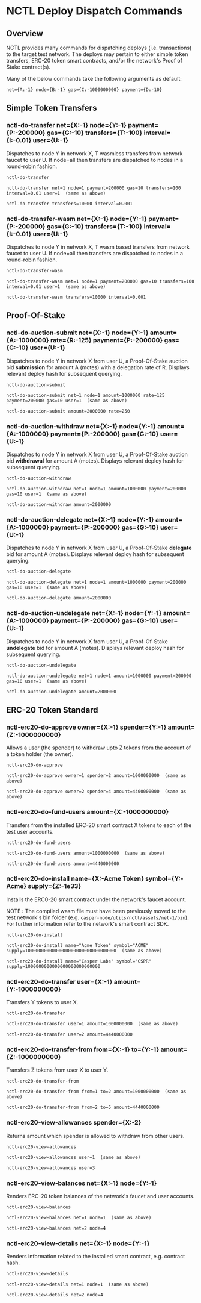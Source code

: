 # NCTL Deploy Dispatch Commands

## Overview

NCTL provides many commands for dispatching deploys (i.e. transactions) to the target test network.  The deploys may pertain to either simple token transfers, ERC-20 token smart contracts, and/or the network's Proof of Stake contract(s).

Many of the below commands take the following arguments as default:

```
net={A:-1} node={B:-1} gas={C:-1000000000} payment={D:-10}
```

## Simple Token Transfers 

### nctl-do-transfer net={X:-1} node={Y:-1} payment={P:-200000} gas={G:-10} transfers={T:-100} interval={I:-0.01} user={U:-1}

Dispatches to node Y in network X, T wasmless transfers from network faucet to user U.  If node=all then transfers are dispatched to nodes in a round-robin fashion.

```
nctl-do-transfer

nctl-do-transfer net=1 node=1 payment=200000 gas=10 transfers=100 interval=0.01 user=1  (same as above)

nctl-do-transfer transfers=10000 interval=0.001
```

### nctl-do-transfer-wasm net={X:-1} node={Y:-1} payment={P:-200000} gas={G:-10} transfers={T:-100} interval={I:-0.01} user={U:-1}

Dispatches to node Y in network X, T wasm based transfers from network faucet to user U.  If node=all then transfers are dispatched to nodes in a round-robin fashion.

```
nctl-do-transfer-wasm

nctl-do-transfer-wasm net=1 node=1 payment=200000 gas=10 transfers=100 interval=0.01 user=1  (same as above)

nctl-do-transfer-wasm transfers=10000 interval=0.001
```

## Proof-Of-Stake 

### nctl-do-auction-submit net={X:-1} node={Y:-1} amount={A:-1000000} rate={R:-125} payment={P:-200000} gas={G:-10} user={U:-1}

Dispatches to node Y in network X from user U, a Proof-Of-Stake auction bid **submission** for amount A (motes) with a delegation rate of R.  Displays relevant deploy hash for subsequent querying.

```
nctl-do-auction-submit

nctl-do-auction-submit net=1 node=1 amount=1000000 rate=125 payment=200000 gas=10 user=1  (same as above)

nctl-do-auction-submit amount=2000000 rate=250
```

### nctl-do-auction-withdraw net={X:-1} node={Y:-1} amount={A:-1000000} payment={P:-200000} gas={G:-10} user={U:-1}

Dispatches to node Y in network X from user U, a Proof-Of-Stake auction bid **withdrawal** for amount A (motes).  Displays relevant deploy hash for subsequent querying.

```
nctl-do-auction-withdraw

nctl-do-auction-withdraw net=1 node=1 amount=1000000 payment=200000 gas=10 user=1  (same as above)

nctl-do-auction-withdraw amount=2000000
```

### nctl-do-auction-delegate net={X:-1} node={Y:-1} amount={A:-1000000} payment={P:-200000} gas={G:-10} user={U:-1}

Dispatches to node Y in network X from user U, a Proof-Of-Stake **delegate** bid for amount A (motes).  Displays relevant deploy hash for subsequent querying.

```
nctl-do-auction-delegate

nctl-do-auction-delegate net=1 node=1 amount=1000000 payment=200000 gas=10 user=1  (same as above)

nctl-do-auction-delegate amount=2000000
```

### nctl-do-auction-undelegate net={X:-1} node={Y:-1} amount={A:-1000000} payment={P:-200000} gas={G:-10} user={U:-1}

Dispatches to node Y in network X from user U, a Proof-Of-Stake **undelegate** bid for amount A (motes).  Displays relevant deploy hash for subsequent querying.

```
nctl-do-auction-undelegate

nctl-do-auction-undelegate net=1 node=1 amount=1000000 payment=200000 gas=10 user=1  (same as above)

nctl-do-auction-undelegate amount=2000000
```

## ERC-20 Token Standard 

### nctl-erc20-do-approve owner={X:-1} spender={Y:-1} amount={Z:-1000000000} 

Allows a user (the spender) to withdraw upto Z tokens from the account of a token holder (the owner).  

```
nctl-erc20-do-approve 

nctl-erc20-do-approve owner=1 spender=2 amount=1000000000  (same as above)

nctl-erc20-do-approve owner=2 spender=4 amount=4400000000  (same as above)
```

### nctl-erc20-do-fund-users amount={X:-1000000000} 

Transfers from the installed ERC-20 smart contract X tokens to each of the test user accounts.  

```
nctl-erc20-do-fund-users 

nctl-erc20-do-fund-users amount=1000000000  (same as above)

nctl-erc20-do-fund-users amount=4440000000  
```

### nctl-erc20-do-install name={X:-Acme Token} symbol={Y:-Acme} supply={Z:-1e33}  

Installs the ERC0-20 smart contract under the network's faucet account.  

NOTE : The compiled wasm file must have been previously moved to the test network's bin folder (e.g. `casper-node/utils/nctl/assets/net-1/bin`).  For further information refer to the network's smart contract SDK.

```
nctl-erc20-do-install 

nctl-erc20-do-install name="Acme Token" symbol="ACME" supply=1000000000000000000000000000000000  (same as above)

nctl-erc20-do-install name="Casper Labs" symbol="CSPR" supply=1000000000000000000000000000
```

### nctl-erc20-do-transfer user={X:-1} amount={Y:-1000000000} 

Transfers Y tokens to user X.  

```
nctl-erc20-do-transfer 

nctl-erc20-do-transfer user=1 amount=1000000000  (same as above)

nctl-erc20-do-transfer user=2 amount=4440000000  
```

### nctl-erc20-do-transfer-from from={X:-1} to={Y:-1} amount={Z:-1000000000} 

Transfers Z tokens from user X to user Y.  

```
nctl-erc20-do-transfer-from 

nctl-erc20-do-transfer-from from=1 to=2 amount=1000000000  (same as above)

nctl-erc20-do-transfer-from from=2 to=5 amount=4440000000  
```

### nctl-erc20-view-allowances spender={X:-2}   

Returns amount which spender is allowed to withdraw from other users.  

```
nctl-erc20-view-allowances 

nctl-erc20-view-allowances user=1  (same as above)

nctl-erc20-view-allowances user=3  
```

### nctl-erc20-view-balances net={X:-1} node={Y:-1} 

Renders ERC-20 token balances of the network's faucet and user accounts.  

```
nctl-erc20-view-balances 

nctl-erc20-view-balances net=1 node=1  (same as above)

nctl-erc20-view-balances net=2 node=4
```

### nctl-erc20-view-details net={X:-1} node={Y:-1} 

Renders information related to the installed smart contract, e.g. contract hash.  

```
nctl-erc20-view-details 

nctl-erc20-view-details net=1 node=1  (same as above)

nctl-erc20-view-details net=2 node=4
```
